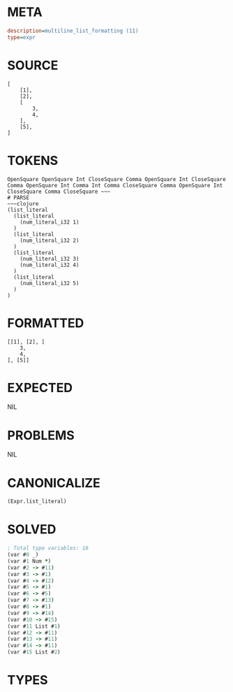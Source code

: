 # META
~~~ini
description=multiline_list_formatting (11)
type=expr
~~~
# SOURCE
~~~roc
[
	[1],
	[2],
	[
		3,
		4,
	],
	[5],
]
~~~
# TOKENS
~~~text
OpenSquare OpenSquare Int CloseSquare Comma OpenSquare Int CloseSquare Comma OpenSquare Int Comma Int Comma CloseSquare Comma OpenSquare Int CloseSquare Comma CloseSquare ~~~
# PARSE
~~~clojure
(list_literal
  (list_literal
    (num_literal_i32 1)
  )
  (list_literal
    (num_literal_i32 2)
  )
  (list_literal
    (num_literal_i32 3)
    (num_literal_i32 4)
  )
  (list_literal
    (num_literal_i32 5)
  )
)
~~~
# FORMATTED
~~~roc
[[1], [2], [
	3,
	4,
], [5]]
~~~
# EXPECTED
NIL
# PROBLEMS
NIL
# CANONICALIZE
~~~clojure
(Expr.list_literal)
~~~
# SOLVED
~~~clojure
; Total type variables: 16
(var #0 _)
(var #1 Num *)
(var #2 -> #11)
(var #3 -> #1)
(var #4 -> #12)
(var #5 -> #1)
(var #6 -> #5)
(var #7 -> #13)
(var #8 -> #1)
(var #9 -> #14)
(var #10 -> #15)
(var #11 List #1)
(var #12 -> #11)
(var #13 -> #11)
(var #14 -> #11)
(var #15 List #2)
~~~
# TYPES
~~~roc
~~~

